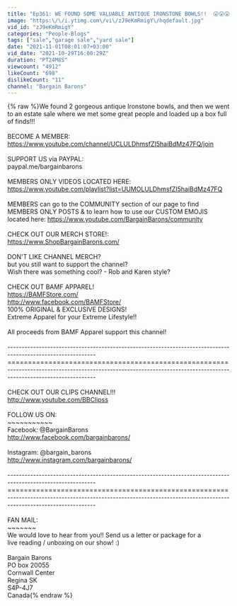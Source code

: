 ```yaml
---
title: "Ep361: WE FOUND SOME VALUABLE ANTIQUE IRONSTONE BOWLS!!  😮😮😮"
image: "https:\/\/i.ytimg.com\/vi\/zJ9eKmRmigY\/hqdefault.jpg"
vid_id: "zJ9eKmRmigY"
categories: "People-Blogs"
tags: ["sale","garage sale","yard sale"]
date: "2021-11-01T08:01:07+03:00"
vid_date: "2021-10-29T16:00:29Z"
duration: "PT24M8S"
viewcount: "4912"
likeCount: "698"
dislikeCount: "11"
channel: "Bargain Barons"
---
```

{% raw %}We found 2 gorgeous antique Ironstone bowls, and then we went to an estate sale where we met some great people and loaded up a box full of finds!!!<br /><br />BECOME A MEMBER:<br /><a rel="nofollow" target="blank" href="https://www.youtube.com/channel/UCLULDhmsfZI5haiBdMz47FQ/join">https://www.youtube.com/channel/UCLULDhmsfZI5haiBdMz47FQ/join</a><br /><br />SUPPORT US via PAYPAL:<br />paypal.me/bargainbarons<br /><br />MEMBERS ONLY VIDEOS LOCATED HERE: <a rel="nofollow" target="blank" href="https://www.youtube.com/playlist?list=UUMOLULDhmsfZI5haiBdMz47FQ">https://www.youtube.com/playlist?list=UUMOLULDhmsfZI5haiBdMz47FQ</a><br /><br />MEMBERS can go to the COMMUNITY section of our page to find MEMBERS ONLY POSTS &amp; to learn how to use our CUSTOM EMOJIS<br />located here: <a rel="nofollow" target="blank" href="https://www.youtube.com/BargainBarons/community">https://www.youtube.com/BargainBarons/community</a><br /><br />CHECK OUT OUR MERCH STORE!:<br /><a rel="nofollow" target="blank" href="https://www.ShopBargainBarons.com/">https://www.ShopBargainBarons.com/</a><br /><br />DON'T LIKE CHANNEL MERCH?<br />but you still want to support the channel?<br />Wish there was something cool? - Rob and Karen style?<br /><br />CHECK OUT BAMF APPAREL!<br /><a rel="nofollow" target="blank" href="https://BAMFStore.com/">https://BAMFStore.com/</a><br /><a rel="nofollow" target="blank" href="http://www.facebook.com/BAMFStore/">http://www.facebook.com/BAMFStore/</a><br />100% ORIGINAL &amp; EXCLUSIVE DESIGNS!<br />Extreme Apparel for your Extreme Lifestyle!!<br /><br />All proceeds from BAMF Apparel support this channel!<br /><br />-------------------------------------------------------------------------------------------------------------<br />======================================================<br />-------------------------------------------------------------------------------------------------------------<br /><br />CHECK OUT OUR CLIPS CHANNEL!!!<br /><a rel="nofollow" target="blank" href="http://www.youtube.com/BBClipss">http://www.youtube.com/BBClipss</a><br /><br />FOLLOW US ON:<br />~~~~~~~~~~~<br />Facebook: @BargainBarons<br /><a rel="nofollow" target="blank" href="http://www.facebook.com/bargainbarons/">http://www.facebook.com/bargainbarons/</a><br /><br />Instagram: @bargain_barons<br /><a rel="nofollow" target="blank" href="http://www.instagram.com/bargainbarons/">http://www.instagram.com/bargainbarons/</a><br /><br />-------------------------------------------------------------------------------------------------------------<br />======================================================<br />-------------------------------------------------------------------------------------------------------------<br /><br />FAN MAIL:<br />~~~~~~~<br />We would love to hear from you!!  Send us a letter or package for a <br />live reading / unboxing on our show!  :)<br /><br />Bargain Barons<br />PO box 20055<br />Cornwall Center<br />Regina SK<br />S4P-4J7<br />Canada{% endraw %}
